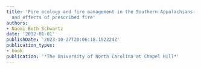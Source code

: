```yaml
---
title: 'Fire ecology and fire management in the Southern Appalachians: Rationale for
  and effects of prescribed fire'
authors:
- Naomi Beth Schwartz
date: '2012-01-01'
publishDate: '2023-10-27T20:06:18.152224Z'
publication_types:
- book
publication: '*The University of North Carolina at Chapel Hill*'
---
```

